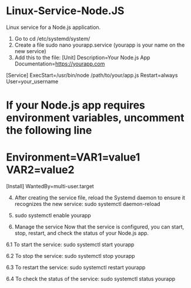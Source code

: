 # Linux-Service-Node.JS
Linux service for a Node.js application.

1. Go to cd /etc/systemd/system/
2. Create a file sudo nano yourapp.service (yourapp is your name on the new service)
3. Add this to the file:
[Unit]
Description=Your Node.js App
Documentation=https://yourapp.com

[Service]
ExecStart=/usr/bin/node /path/to/your/app.js
Restart=always
User=your_username
# If your Node.js app requires environment variables, uncomment the following line
# Environment=VAR1=value1 VAR2=value2

[Install]
WantedBy=multi-user.target

4. After creating the service file, reload the Systemd daemon to ensure it recognizes the new service:
sudo systemctl daemon-reload

5. sudo systemctl enable yourapp

6. Manage the service
Now that the service is configured, you can start, stop, restart, and check the status of your Node.js app.

6.1 To start the service:
sudo systemctl start yourapp

6.2 To stop the service:
sudo systemctl stop yourapp

6.3 To restart the service:
sudo systemctl restart yourapp

6.4 To check the status of the service:
sudo systemctl status yourapp
